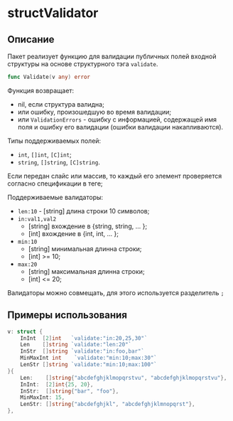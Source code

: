 # structValidator

## Описание

Пакет реализует функцию для валидации публичных полей входной структуры на основе структурного тэга `validate`.

```go
func Validate(v any) error
```

Функция возвращает:
- nil, если структура валидна;
- или ошибку, произошедшую во время валидации;
- или `ValidationErrors` - ошибку с информацией, содержащей имя поля и ошибку его валидации (ошибки валидации накапливаются).

Типы поддерживаемых полей:
- `int`, `[]int`, `[C]int`;
- `string`, `[]string`, `[C]string`.

Если передан слайс или массив, то каждый его элемент проверяется согласно спецификации в теге;

Поддерживаемые валидаторы:

* `len:10` - [string] длина строки 10 символов;
* `in:val1,val2`
    * [string] вхождение в {string, string, ... };
    * [int]  вхождение в {int, int, ... };
* `min:10`
    * [string] минимальная длинна строки;
    * [int] >= 10;
* `max:20`
    * [string] максимальная длинна строки;
    * [int] <= 20;

Валидаторы можно совмещать, для этого используется разделитель `;`

## Примеры использования

```go
v: struct {
    InInt  [2]int   `validate:"in:20,25,30"`
    Len    []string `validate:"len:20"`
    InStr  []string `validate:"in:foo,bar"`
    MinMaxInt int    `validate:"min:10;max:30"`
    LenStr []string `validate:"min:10;max:100"`
}{
    Len:    []string{"abcdefghjklmopqrstvu", "abcdefghjklmopqrstvu"},
    InInt:  [2]int{25, 20},
    InStr:  []string{"bar", "foo"},
    MinMaxInt: 15,
    LenStr: []string{"abcdefghjkl", "abcdefghjklmnopqrst"},
},
```